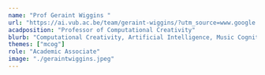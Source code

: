 ```yaml
---
name: "Prof Geraint Wiggins "
url: "https://ai.vub.ac.be/team/geraint-wiggins/?utm_source=www.google.com&utm_medium=organic&utm_campaign=Google&referrer-analytics=1"
acadposition: "Professor of Computational Creativity"
blurb: "Computational Creativity, Artificial Intelligence, Music Cognition"
themes: ["mcog"]
role: "Academic Associate"
image: "./geraintwiggins.jpeg"
---
```

